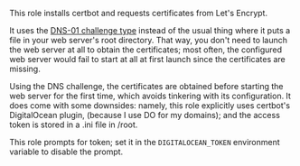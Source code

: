 This role installs certbot and requests certificates from Let's Encrypt.

It uses the [DNS-01 challenge type] instead of the usual thing where it puts
a file in your web server's root directory. That way, you don't need to launch
the web server at all to obtain the certificates; most often, the configured
web server would fail to start at all at first launch since the certificates
are missing.

[DNS-01 challenge type]: https://letsencrypt.org/docs/challenge-types/

Using the DNS challenge, the certificates are obtained before starting the web
server for the first time, which avoids tinkering with its configuration. It
does come with some downsides: namely, this role explicitly uses certbot's
DigitalOcean plugin, (because I use DO for my domains); and the access token is
stored in a .ini file in /root.

This role prompts for token; set it in the `DIGITALOCEAN_TOKEN` environment
variable to disable the prompt.
